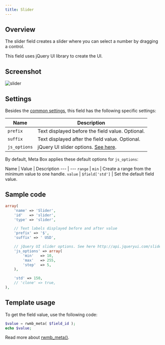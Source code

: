 ```yaml
---
title: Slider
---
```


## Overview

The slider field creates a slider where you can select a number by dragging a control.

This field uses jQuery UI library to create the UI.

## Screenshot

![slider](https://i.imgur.com/voHxzpJ.png)

## Settings

Besides the [common settings](/field-settings/), this field has the following specific settings:

Name | Description
--- | ---
`prefix` | Text displayed before the field value. Optional.
`suffix` | Text displayed after the field value. Optional.
`js_options` | jQuery UI slider options. [See here](https://api.jqueryui.com/slider/).

By default, Meta Box applies these default options for `js_options`:

Name | Value | Description
--- | ---
`range` | `min` | Create a range from the minimum value to one handle.
`value` | `$field['std']` | Set the default field value.

## Sample code

```php
array(
    'name' => 'Slider',
    'id'   => 'slider',
    'type' => 'slider',

    // Text labels displayed before and after value
    'prefix' => '$',
    'suffix' => ' USD',

    // jQuery UI slider options. See here http://api.jqueryui.com/slider/
    'js_options' => array(
        'min'   => 10,
        'max'   => 255,
        'step'  => 5,
    ),

    'std' => 150,
    // 'clone' => true,
),
```

## Template usage

To get the field value, use the following code:

```php
$value = rwmb_meta( $field_id );
echo $value;
```

Read more about [rwmb_meta()](/rwmb-meta/).
